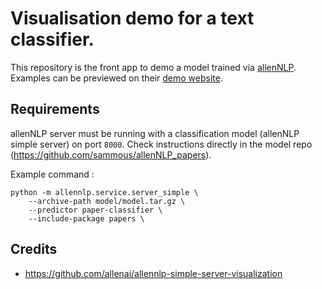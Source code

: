 # Visualisation demo for a text classifier.
This repository is the front app to demo a model trained via [allenNLP](allennlp.org). Examples can be previewed on their [demo website](demo.allennlp.org/).
## Requirements

allenNLP server must be running with a classification model (allenNLP simple server) on port `8000`.
Check instructions directly in the model repo (https://github.com/sammous/allenNLP_papers).

Example command :

```
python -m allennlp.service.server_simple \
    --archive-path model/model.tar.gz \
    --predictor paper-classifier \
    --include-package papers \
```

## Credits

- https://github.com/allenai/allennlp-simple-server-visualization
